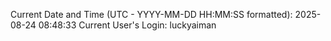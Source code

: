 Current Date and Time (UTC - YYYY-MM-DD HH:MM:SS formatted): 2025-08-24 08:48:33
Current User's Login: luckyaiman
